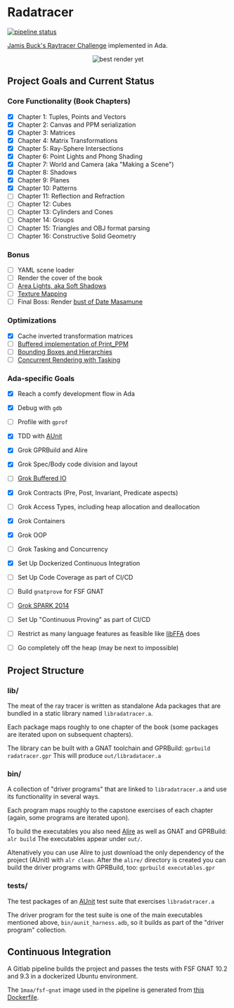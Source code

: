 # Radatracer

[![pipeline status](https://gitlab.com/1ma/radatracer/badges/master/pipeline.svg)](https://gitlab.com/1ma/radatracer/pipelines)

[Jamis Buck's Raytracer Challenge](https://pragprog.com/titles/jbtracer/the-ray-tracer-challenge/) implemented in Ada.

<div align="center">
  <img alt="best render yet" src="https://i.imgur.com/95z0Hyx.jpg">
</div>


## Project Goals and Current Status

### Core Functionality (Book Chapters)

- [X] Chapter 1: Tuples, Points and Vectors
- [X] Chapter 2: Canvas and PPM serialization
- [X] Chapter 3: Matrices
- [X] Chapter 4: Matrix Transformations
- [X] Chapter 5: Ray-Sphere Intersections
- [X] Chapter 6: Point Lights and Phong Shading
- [X] Chapter 7: World and Camera (aka "Making a Scene")
- [X] Chapter 8: Shadows
- [X] Chapter 9: Planes
- [X] Chapter 10: Patterns
- [ ] Chapter 11: Reflection and Refraction
- [ ] Chapter 12: Cubes
- [ ] Chapter 13: Cylinders and Cones
- [ ] Chapter 14: Groups
- [ ] Chapter 15: Triangles and OBJ format parsing
- [ ] Chapter 16: Constructive Solid Geometry

### Bonus

- [ ] YAML scene loader
- [ ] Render the cover of the book
- [ ] [Area Lights, aka Soft Shadows](http://www.raytracerchallenge.com/bonus/area-light.html)
- [ ] [Texture Mapping](http://www.raytracerchallenge.com/bonus/texture-mapping.html)
- [ ] Final Boss: Render [bust of Date Masamune](https://sketchfab.com/3d-models/date-masamune-73ae98ad60874ad49cb1e2decbab6393)

### Optimizations

- [X] Cache inverted transformation matrices
- [ ] [Buffered implementation of Print_PPM](https://gitlab.com/1ma/radatracer/-/issues/8)
- [ ] [Bounding Boxes and Hierarchies](http://www.raytracerchallenge.com/bonus/bounding-boxes.html)
- [ ] [Concurrent Rendering with Tasking](https://gitlab.com/1ma/radatracer/-/issues/16)

### Ada-specific Goals

- [X] Reach a comfy development flow in Ada
- [X] Debug with `gdb`
- [ ] Profile with `gprof`
- [X] TDD with [AUnit](https://www.adacore.com/documentation/aunit-cookbook)
- [X] Grok GPRBuild and Alire
- [X] Grok Spec/Body code division and layout
- [ ] [Grok Buffered IO](https://www.adacore.com/gems/gem-39)
- [X] Grok Contracts (Pre, Post, Invariant, Predicate aspects)
- [ ] Grok Access Types, including heap allocation and deallocation
- [X] Grok Containers
- [X] Grok OOP
- [ ] Grok Tasking and Concurrency
- [X] Set Up Dockerized Continuous Integration
- [ ] Set Up Code Coverage as part of CI/CD
- [ ] Build `gnatprove` for FSF GNAT
- [ ] [Grok SPARK 2014](https://learn.adacore.com/courses/intro-to-spark/index.html)
- [ ] Set Up "Continuous Proving" as part of CI/CD
- [ ] Restrict as many language features as feasible like [libFFA](http://www.loper-os.org/?p=1913) does
- [ ] Go completely off the heap (may be next to impossible)


## Project Structure

### lib/

The meat of the ray tracer is written as standalone Ada packages that are bundled in a static library named `libradatracer.a`.

Each package maps roughly to one chapter of the book (some packages are iterated upon on subsequent chapters).

The library can be built with a GNAT toolchain and GPRBuild: `gprbuild radatracer.gpr`
This will produce `out/libradatacer.a`

### bin/

A collection of "driver programs" that are linked to `libradatracer.a` and use its functionality in several ways.

Each program maps roughly to the capstone exercises of each chapter (again, some programs are iterated upon).

To build the executables you also need [Alire](https://alire.ada.dev/) as well as GNAT and GPRBuild: `alr build`
The executables appear under `out/`.

Altenatively you can use Alire to just download the only dependency of the project (AUnit) with `alr clean`.
After the `alire/` directory is created you can build the driver programs with GPRBuild, too: `gprbuild executables.gpr`

### tests/

The test packages of an [AUnit](https://alire.ada.dev/crates/aunit) test suite that exercises `libradatracer.a`

The driver program for the test suite is one of the main executables mentioned above, `bin/aunit_harness.adb`, so
it builds as part of the "driver program" collection.


## Continuous Integration

A Gitlab pipeline builds the project and passes the tests with FSF GNAT 10.2 and 9.3 in a dockerized Ubuntu environment.

The `1maa/fsf-gnat` image used in the pipeline is generated from [this Dockerfile](https://gitlab.com/1ma/dockertronics/-/blob/master/gnat/9/Dockerfile).
